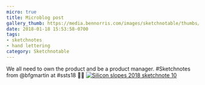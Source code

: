 ```yaml
---
micro: true
title: Microblog post
gallery_thumb: https://media.bennorris.com/images/sketchnotable/thumbs/silicon-slopes-2018-sketchnote-10.jpg
date: 2018-01-18 15:53:58-0700
tags:
- sketchnotes
- hand lettering
category: Sketchnotable
---
```


We all need to own the product and be a product manager. #Sketchnotes from @bfgmartin at #ssts18 ✍🏼 [![Silicon slopes 2018 sketchnote 10](https://media.bennorris.com/images/sketchnotable/silicon-slopes-2018/silicon-slopes-2018-sketchnote-10.jpg)](https://media.bennorris.com/images/sketchnotable/silicon-slopes-2018/silicon-slopes-2018-sketchnote-10.jpg)